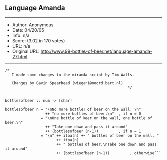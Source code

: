 
## Language Amanda ##
---
- Author: Anonymous
- Date: 04/20/05
- Info: n/a
- Score:  (3.02 in 170 votes)
- URL: n/a
- Original URL: http://www.99-bottles-of-beer.net/language-amanda-27.html
---

```Amanda is a DOS version of Miranda.
/*
   I made some changes to the miranda script by Tim Walls.
   
   Changes by Gavin Spearhead (wieger1@noord.bart.nl)
			                                           */


bottlesofbeer :: num -> [char]

bottlesofbeer n = "\nNo more bottles of beer on the wall, \n"
                  ++ "no more bottles of beer.\n"  , if n = 0
                = "\nOne bottle of beer on the wall, one bottle of beer,\n"
                  ++ "Take one down and pass it around"
                  ++ (bottlesofbeer (n-1))         , if n = 1
                = "\n" ++ itoa(n) ++ " bottles of beer on the wall, "
                       ++ itoa(n)
                       ++ " bottles of beer,\nTake one down and pass it around"
                       ++ (bottlesofbeer (n-1))         , otherwise```